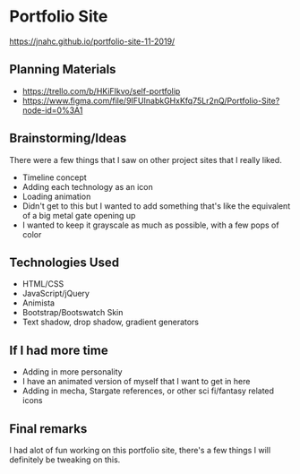 # Portfolio Site

https://jnahc.github.io/portfolio-site-11-2019/

## Planning Materials
* https://trello.com/b/HKiFIkvo/self-portfolip
* https://www.figma.com/file/9IFUInabkGHxKfq75Lr2nQ/Portfolio-Site?node-id=0%3A1

## Brainstorming/Ideas
There were a few things that I saw on other project sites that I really liked. 
* Timeline concept
* Adding each technology as an icon
* Loading animation
 * Didn't get to this but I wanted to add something that's like the equivalent of a big metal gate opening up
* I wanted to keep it grayscale as much as possible, with a few pops of color

## Technologies Used
* HTML/CSS
* JavaScript/jQuery
* Animista
* Bootstrap/Bootswatch Skin
* Text shadow, drop shadow, gradient generators

## If I had more time
* Adding in more personality
 * I have an animated version of myself that I want to get in here
 * Adding in mecha, Stargate references, or other sci fi/fantasy related icons

## Final remarks
I had alot of fun working on this portfolio site, there's a few things I will definitely be tweaking on this.


